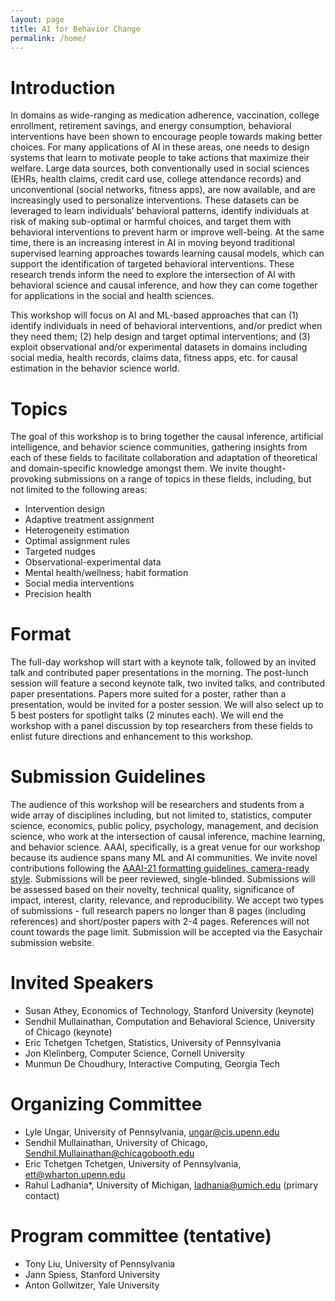 ```yaml
---
layout: page
title: AI for Behavior Change
permalink: /home/
---
```


# **Introduction**


In domains as wide-ranging as medication adherence, vaccination, college enrollment, retirement savings, and energy consumption, behavioral interventions have been shown to encourage people towards making better choices. For many applications of AI in these areas, one needs to design systems that learn to motivate people to take actions that maximize their welfare. Large data sources, both conventionally used in social sciences (EHRs, health claims, credit card use, college attendance records) and unconventional (social networks, fitness apps), are now available, and are increasingly used to personalize interventions. These datasets can be leveraged to learn individuals’ behavioral patterns, identify individuals at risk of making sub-optimal or harmful choices, and target them with behavioral interventions to prevent harm or improve well-being. At the same time, there is an increasing interest in AI in moving beyond traditional supervised learning approaches towards learning causal models, which can support the identification of targeted behavioral interventions. These research trends inform the need to explore the intersection of AI with behavioral science and causal inference, and how they can come together for applications in the social and health sciences.


This workshop will focus on AI and ML-based approaches that can (1) identify individuals in need of behavioral interventions, and/or predict when they need them; (2) help design and target optimal interventions; and (3) exploit observational and/or experimental datasets in domains including social media, health records, claims data, fitness apps, etc. for causal estimation in the behavior science world.

# **Topics**

The goal of this workshop is to bring together the causal inference, artificial intelligence, and behavior science communities, gathering insights from each of these fields to facilitate collaboration and adaptation of theoretical and domain-specific knowledge amongst them. We invite thought-provoking submissions on a range of topics in these fields, including, but not limited to the following areas:

- Intervention design
- Adaptive treatment assignment
- Heterogeneity estimation
- Optimal assignment rules
- Targeted nudges
- Observational-experimental data
- Mental health/wellness; habit formation
- Social media interventions
- Precision health

# **Format**

The full-day workshop will start with a keynote talk, followed by an invited talk and contributed paper presentations in the morning. The post-lunch session will feature a second keynote talk, two invited talks, and contributed paper presentations. Papers more suited for a poster, rather than a presentation, would be invited for a poster session. We will also select up to 5 best posters for spotlight talks (2 minutes each). We will end the workshop with a panel discussion by top researchers from these fields to enlist future directions and enhancement to this workshop.

# **Submission Guidelines**

The audience of this workshop will be researchers and students from a wide array of disciplines including, but not limited to, statistics, computer science, economics, public policy, psychology, management, and decision science, who work at the intersection of causal inference, machine learning, and behavior science. AAAI, specifically, is a great venue for our workshop because its audience spans many ML and AI communities. We invite novel contributions following the [AAAI-21 formatting guidelines, camera-ready style][aaai-21-guidelines]. Submissions will be peer reviewed, single-blinded. Submissions will be assessed based on their novelty, technical quality, significance of impact, interest, clarity, relevance, and reproducibility. We accept two types of submissions - full research papers no longer than 8 pages (including references) and short/poster papers with 2-4 pages. References will not count towards the page limit. Submission will be accepted via the Easychair submission website.

# **Invited Speakers**

- Susan Athey, Economics of Technology, Stanford University (keynote)
- Sendhil Mullainathan, Computation and Behavioral Science, University of Chicago (keynote)
- Eric Tchetgen Tchetgen, Statistics, University of Pennsylvania
- Jon Klelinberg, Computer Science, Cornell University
- Munmun De Choudhury, Interactive Computing, Georgia Tech

# **Organizing Committee**

- Lyle Ungar, University of Pennsylvania, ungar@cis.upenn.edu
- Sendhil Mullainathan, University of Chicago, Sendhil.Mullainathan@chicagobooth.edu
- Eric Tchetgen Tchetgen, University of Pennsylvania, ett@wharton.upenn.edu
- Rahul Ladhania*, University of Michigan, ladhania@umich.edu (primary contact)

# **Program committee (tentative)**

- Tony Liu, University of Pennsylvania
- Jann Spiess, Stanford University
- Anton Gollwitzer, Yale University

[aaai-21-guidelines]: https://www.aaai.org/Publications/Templates/AuthorKit21.zip
